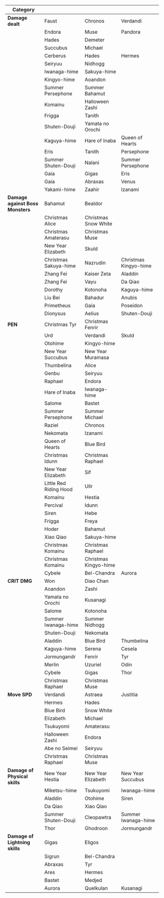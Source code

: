 | **Category**                     |  |  |  |
|----------------------------------|--------------|--------------|--------------|
| **Damage dealt**                 | Faust | Chronos | Verdandi |
|                                  | Endora | Muse | Pandora |
|                                  | Hades | Demeter | |
|                                  | Succubus | Michael | |
|                                  | Cerberus | Hades | Hermes |
|                                  | Seiryuu | Nidhogg | |
|                                  | Iwanaga-hime | Sakuya-hime | |
|                                  | Kingyo-hime | Aoandon | |
|                                  | Summer Persephone | Summer Bahamut | |
|                                  | Komainu | Halloween Zashi | |
|                                  | Frigga | Tanith | |
|                                  | Shuten-Douji | Yamata no Orochi | |
|                                  | Kaguya-hime | Hare of Inaba | Queen of Hearts |
|                                  | Eris | Tanith | Persephone |
|                                  | Summer Shuten-Douji | Nalani | Summer Persephone |
|                                  | Gaia | Gigas | Eris |
|                                  | Gaia | Abraxas | Venus |
|                                  | Yakami-hime | Zaahir | Izanami |
| **Damage against Boss Monsters** | Bahamut | Bealdor | |
|                                  | Christmas Alice | Christmas Snow White | |
|                                  | Christmas Amaterasu | Christmas Muse | |
|                                  | New Year Elizabeth | Skuld | |
|                                  | Christmas Sakuya-hime | Nazrudin | Christmas Kingyo-hime |
|                                  | Zhang Fei | Kaiser Zeta | Aladdin |
|                                  | Zhang Fei | Vayu | Da Qiao |
|                                  | Dorothy | Kotonoha | Kaguya-hime |
|                                  | Liu Bei | Bahadur | Anubis |
|                                  | Primetheus | Gaia | Poseidon |
|                                  | Dionysus | Aelius | Shuten-Douji |
| **PEN**                          | Christmas Tyr | Christmas Fenrir | |
|                                  | Urd | Verdandi | Skuld |
|                                  | Otohime | Kingyo-hime | |
|                                  | New Year Succubus | New Year Muramasa | |
|                                  | Thumbelina | Alice | |
|                                  | Genbu | Seiryuu | |
|                                  | Raphael | Endora | |
|                                  | Hare of Inaba | Iwanaga-hime | |
|                                  | Salome | Bastet | |
|                                  | Summer Persephone | Summer Michael | |
|                                  | Raziel | Chronos | |
|                                  | Nekomata | Izanami | |
|                                  | Queen of Hearts | Blue Bird | |
|                                  | Christmas Idunn | Christmas Raphael | |
|                                  | New Year Elizabeth | Sif | |
|                                  | Little Red Riding Hood | Ullr | |
|                                  | Komainu | Hestia | |
|                                  | Percival | Idunn | |
|                                  | Siren | Hebe | |
|                                  | Frigga | Freya | |
|                                  | Hoder | Bahamut | |
|                                  | Xiao Qiao | Sakuya-hime | |
|                                  | Christmas Komainu | Christmas Raphael | |
|                                  | Christmas Komainu | Christmas Kingyo-hime | |
|                                  | Cybele | Bel-Chandra | Aurora |
| **CRIT DMG**                     | Won | Diao Chan | |
|                                  | Aoandon | Zashi | |
|                                  | Yamata no Orochi | Kusanagi | |
|                                  | Salome | Kotonoha | |
|                                  | Summer Iwanaga-hime | Summer Nidhogg | |
|                                  | Shuten-Douji | Nekomata | |
|                                  | Aladdin | Blue Bird | Thumbelina |
|                                  | Kaguya-hime | Serena | Cesela |
|                                  | Jormungandr | Fenrir | Tyr |
|                                  | Merlin | Uzuriel | Odin |
|                                  | Cybele | Gigas | Thor |
|                                  | Christmas Raphael | Christmas Muse | |
| **Move SPD**                     | Verdandi | Astraea | Justitia |
|                                  | Hermes | Hades | |
|                                  | Blue Bird | Snow White | |
|                                  | Elizabeth | Michael | |
|                                  | Tsukuyomi | Amaterasu | |
|                                  | Halloween Zashi | Endora | |
|                                  | Abe no Seimei | Seiryuu | |
|                                  | Christmas Raphael | Christmas Muse | |
| **Damage of Physical skills**    | New Year Hestia | New Year Elizabeth | New Year Succubus |
|                                  | Miketsu-hime | Tsukuyomi | Iwanaga-hime |
|                                  | Aladdin | Otohime | Siren |
|                                  | Da Qiao | Xiao Qiao | |
|                                  | Summer Shuten-Douji | Cleopawtra | Summer Iwanaga-hime |
|                                  | Thor | Ghodroon | Jormungandr |
| **Damage of Lightning skills**   | Gigas | Eligos | |
|                                  | Sigrun | Bel-Chandra | |
|                                  | Abraxas | Tyr | |
|                                  | Ares | Hermes | |
|                                  | Bastet | Medjed | |
|                                  | Aurora | Quelkulan | Kusanagi |
